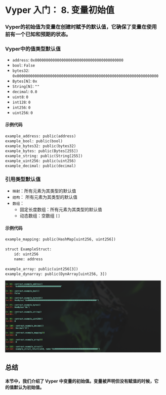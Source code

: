 # Vyper 入门： 8. 变量初始值
### Vyper的初始值为变量在创建时赋予的默认值，它确保了变量在使用前有一个已知和预期的状态。

### Vyper中的值类型默认值
- `address`: `0x0000000000000000000000000000000000000000`
- `bool`: `False`
- `bytes32`: `0x0000000000000000000000000000000000000000000000000000000000000000`
- `Bytes[N]`: `0x`
- `String[N]`: `""`
- `decimal`: `0.0`
- `uint8`: `0`
- `int128`: `0`
- `int256`: `0`
- `uint256`: `0`

#### 示例代码
```
example_address: public(address)
example_bool: public(bool)
example_bytes32: public(bytes32)
example_bytes: public(Bytes[255])
example_string: public(String[255])
example_uint256: public(uint256)
example_decimal: public(decimal)
```

### 引用类型默认值
- `映射`：所有元素为其类型的默认值
- `结构`： 所有元素为其类型的默认值
- `数组`：
	- 固定长度数组：所有元素为其类型的默认值
	- 动态数组：空数组 `[]`

#### 示例代码
```
example_mapping: public(HashMap[uint256, uint256])

struct ExampleStruct:
	id: uint256
	name: address

example_array: public(uint256[3])
example_dynarray: public(DynArray[uint256, 3])
```

![初始值](./image/init.png)


## 总结
#### 本节中，我们介绍了 Vyper 中变量的初始值。变量被声明但没有赋值的时候，它的值默认为初始值。